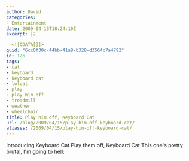 ```yaml
---
author: David
categories:
- Entertainment
date: 2009-04-15T18:24:10Z
excerpt: |2

  <![CDATA[]]>
guid: "6cc0f30c-44bb-41a8-b328-d3564c7a4792"
id: 126
tags:
- cat
- keyboard
- keyboard cat
- lolcat
- play
- play him off
- treadmill
- weather
- wheelchair
title: Play him off, Keyboard Cat
url: /blog/2009/04/15/play-him-off-keyboard-cat/
aliases: /2009/04/15/play-him-off-keyboard-cat/
---
```


Introducing Keyboard Cat Play them off, Keyboard Cat This one's pretty brutal, I'm going to hell:
